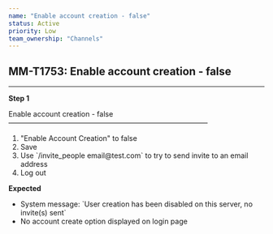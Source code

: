 ```yaml
---
name: "Enable account creation - false"
status: Active
priority: Low
team_ownership: "Channels"
---
```


## MM-T1753: Enable account creation - false

---

**Step 1**

Enable account creation - false\
————————————————————————————

1. "Enable Account Creation" to false
2. Save
3. Use \`/invite\_people email\@test.com\` to try to send invite to an email address
4. Log out

**Expected**

- System message: \`User creation has been disabled on this server, no invite(s) sent\`
- No account create option displayed on login page
